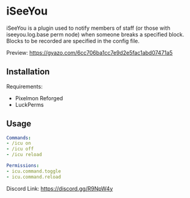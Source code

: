 # iSeeYou

iSeeYou is a plugin used to notify members of staff (or those with iseeyou.log.base perm node) when someone breaks a specified block. Blocks to be recorded are specified in the config file.

Preview: https://gyazo.com/6cc706ba1cc7e9d2e5fac1abd07471a5

## Installation

Requirements:
- Pixelmon Reforged
- LuckPerms

## Usage

```yml
Commands:
- /icu on
- /icu off
- /icu reload

Permissions:
- icu.command.toggle
- icu.command.reload
```

Discord Link: https://discord.gg/R9NpW4y
